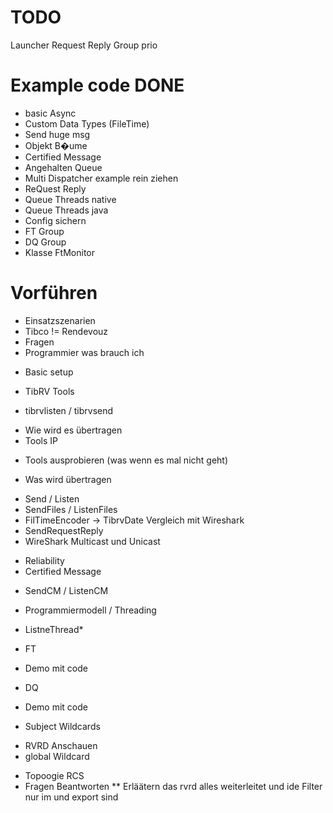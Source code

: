 # TODO
Launcher
Request Reply
Group prio

# Example code DONE
* basic Async
* Custom Data Types (FileTime)
* Send huge msg
* Objekt B�ume
* Certified Message
* Angehalten Queue
* Multi Dispatcher example rein ziehen
* ReQuest Reply
* Queue Threads native
* Queue Threads java
* Config sichern
* FT Group
* DQ Group
* Klasse FtMonitor

# Vorführen
- Einsatzszenarien
- Tibco != Rendevouz
- Fragen
- Programmier was brauch ich
* Basic setup
- TibRV Tools
* tibrvlisten / tibrvsend
- Wie wird es übertragen
- Tools IP
* Tools ausprobieren (was wenn es mal nicht geht)
- Was wird übertragen
* Send / Listen
* SendFiles / ListenFiles
* FilTimeEncoder -> TibrvDate Vergleich mit Wireshark
* SendRequestReply
* WireShark Multicast und Unicast
- Reliability
- Certified Message
* SendCM / ListenCM
- Programmiermodell / Threading
* ListneThread*
- FT
* Demo mit code
- DQ
* Demo mit code
- Subject Wildcards
* RVRD Anschauen
* global Wildcard
- Topoogie RCS
- Fragen Beantworten
** Erläätern das rvrd alles weiterleitet und ide Filter nur im und export sind

